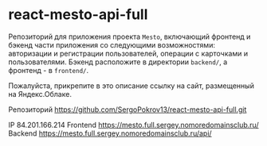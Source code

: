 # react-mesto-api-full
Репозиторий для приложения проекта `Mesto`, включающий фронтенд и бэкенд части приложения со следующими возможностями: авторизации и регистрации пользователей, операции с карточками и пользователями. Бэкенд расположите в директории `backend/`, а фронтенд - в `frontend/`. 
  
Пожалуйста, прикрепите в это описание ссылку на сайт, размещенный на Яндекс.Облаке.

Репозиторий https://github.com/SergoPokrov13/react-mesto-api-full.git

IP 84.201.166.214
Frontend https://mesto.full.sergey.nomoredomainsclub.ru/
Backend https://mesto.full.sergey.nomoredomainsclub.ru/api/
